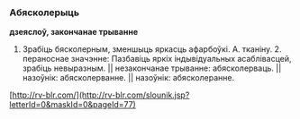 ### Абясколерыць
**дзеяслоў, закончанае трыванне**

1. Зрабіць бясколерным, зменшыць яркасць афарбоўкі. А. тканіну. 2. пераноснае значэнне: Пазбавіць яркіх індывідуальных асаблівасцей, зрабіць невыразным. || незакончанае трыванне: абясколерваць. || назоўнік: абясколерванне. || назоўнік: абясколеранне.

<a rel="author">[http://rv-blr.com/](http://rv-blr.com/slounik.jsp?letterId=0&maskId=0&pageId=77)</a>
